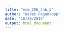 ```yaml
---
title: "esm_206_lab_5"
author: "Derek Pagenkopp"
date: "10/28/2019"
output: html_document
---
```




